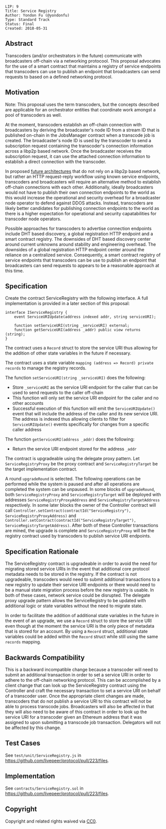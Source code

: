     LIP: 9
    Title: Service Registry
    Author: Yondon Fu (@yondonfu)
    Type: Standard Track
    Status: Final
    Created: 2018-05-31

## Abstract

Transcoders (and/or orchestrators in the future) communicate with broadcasters off-chain via a networking protocool. This proposal advocates for the use of a smart contract that maintains a registry of service endpoints that transcoders can use to publish an endpoint that broadcasters can send requests to based on a defined networking protocol.

## Motivation

Note: This proposal uses the term transcoders, but the concepts described are applicable for an orchestrator entities that coordinate work amongst a pool of transcoders as well.

At the moment, transcoders establish an off-chain connection with broadcasters by deriving the broadcaster's node ID from a stream ID that is published on-chain in the JobsManager contract when a transcode job is created. The broadcaster's node ID is used by the transcoder to send a subscription request containing the transcoder's connection information across a libp2p based network. Once the broadcaster receives the subscription request, it can use the attached connection information to establish a direct connection with the transcoder.

In proposed [future architectures](https://github.com/livepeer/go-livepeer/issues/430) that do not rely on a libp2p based network, but rather an HTTP request-reply workflow using known service endpoints, transcoders and broadcasters will require an alternative method to establish off-chain connections with each other. Additionally, ideally broadcasters would not have to publish their own connection endpoints to the world as this would increase the operational and security overhead for a broadcaster node operator to defend against  DDOS attacks. Instead, transcoders are likely better candidates for publishing connection endpoints to the world as there is a higher expectation for operational and security capatabilities for transcoder node operators.

Possible approaches for transcoders to advertise connection endpoints include DHT based discovery, a global registration HTTP endpoint and a smart contract registry. The downsides of DHT based discovery center around current unknowns around stability and engineering overhead. The downsides of a global registration HTTP endpoint center around the reliance on a centralized service. Consequently, a smart contract registry of service endpoints that transcoders can be use to publish an endpoint that broadcasters can send requests to appears to be a reasonable approach at this time.

## Specification

Create the contract ServiceRegistry with the following interface. A full implementation is provided in a later section of this proposal:

```
interface IServiceRegistry {
    event ServiceURIUpdate(address indexed addr, string serviceURI);

    function setServiceURI(string _serviceURI) external;
    function getServiceURI(address _addr) public view returns (string);
}
```

The contract uses a `Record` struct to store the service URI thus allowing for the addition of other state variables in the future if necessary.

The contract uses a state variable `mapping (address => Record) private records` to manage the registry records.

The function `setServiceURI(string _serviceURI)` does the following:
- Store `_serviceURI` as the service URI endpoint for the caller that can be used to send requests to the caller off-chain
- This function will only set the service URI endpoint for the caller and no other accounts
- Successful execution of this function will emit the `ServiceURIUpdate()` event that will include the address of the caller and its new 
service URI. The address is indexed thus allowing clients to filter for `ServiceURIUpdate()` events specifically for changes from a specific caller address

The function `getServiceURI(address _addr)` does the following:
- Return the service URI endpoint stored for the address `_addr`

The contract is upgradeable using the delegate proxy pattern. Let `ServiceRegistryProxy` be the proxy contract and `ServiceRegistryTarget` be the target implementation contract.

A round `upgradeRound` is selected. The following operations can be performed while the system is paused and after all operations are completed the system can be unpaused. In some blocks of `upgradeRound`, both `ServiceRegistryProxy` and `ServiceRegistryTarget` will be deployed with addresses `ServiceRegistryProxyAddress` and `ServiceRegistryTargetAddress` respectively. In some later blocks the owner of the Controller contract will call `Controller.setContract(contractId("ServiceRegistry"), ServiceRegistryProxyAddress)` and `Controller.setContract(contractId("ServiceRegistryTarget"), ServiceRegistryTargetAddress)`. After both of these Controller transactions are mined, the upgrade is complete and `ServiceRegistryProxy` will be the registry contract used by transcoders to publish service URI endpoints.

## Specification Rationale

The ServiceRegistry contract is upgradeable in order to avoid the need for migrating stored service URIs in the event that additional core protocol metadata needs to be stored in the registry. If the contract is not upgradeable, transcoders would need to submit additional transactions to a new registry to update their service URI endpoints or there would need to be a manual state migration process before the new registry is usable. In both of these cases, network service could be disrupted. The delegate proxy upgrade pattern allows the ServiceRegistry to be updated with additional logic or state variables without the need to migrate state.

In order to facilitate the addition of additional state variables in the future in the event of an upgrade, we use a `Record` struct to store the service URI even though at the moment the service URI is the only piece of metadata that is stored for an account. By using a `Record` struct, additional state variables could be added within the `Record` struct while still using the same `records` mapping.

## Backwards Compatibility

This is a backward incompatible change because a transcoder will need to submit an additional transaction in order to set a service URI in order to adhere to the off-chain networking protocol. This can be accomplished by a client change that can look up the ServiceRegistry contract using the Controller and craft the necessary transaction to set a service URI on behalf of a transcoder user. Once the appropriate client changes are made, transcoders that do not publish a service URI to this contract will not be able to process transcode jobs. Broadcasters will also be affected in that they will also need to be aware of this contract in order to look up the service URI for a transcoder given an Ethereum address that it was assigned to upon submitting a transcode job transaction. Delegators will not be affected by this change.

## Test Cases

See `test/unit/ServiceRegistry.js` in https://github.com/livepeer/protocol/pull/223/files.

## Implementation

See `contracts/ServiceRegistry.sol` in https://github.com/livepeer/protocol/pull/223/files.

## Copyright

Copyright and related rights waived via [CC0](https://creativecommons.org/publicdomain/zero/1.0/).

